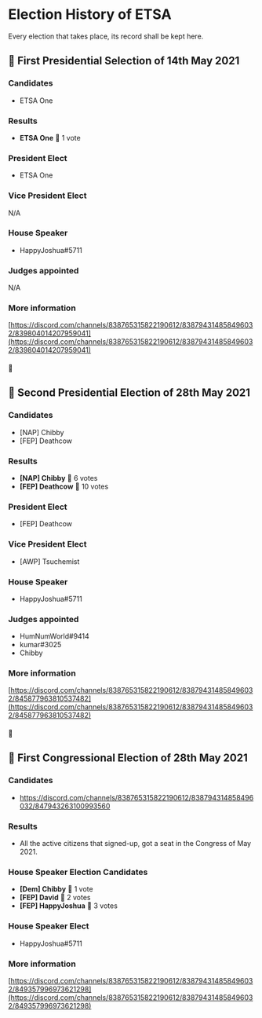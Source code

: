 # Election History of ETSA

Every election that takes place, its record shall be kept here.

## 💃 First Presidential Selection of 14th May 2021

### Candidates

- ETSA One

### Results

- **ETSA One** 🗽 1 vote

### President Elect

- ETSA One

### Vice President Elect

N/A

### House Speaker

- HappyJoshua#5711

### Judges appointed

N/A

### More information

[https://discord.com/channels/838765315822190612/838794314858496032/839804014207959041](https://discord.com/channels/838765315822190612/838794314858496032/839804014207959041)

#### 🚀

## 💃 Second Presidential Election of 28th May 2021

### Candidates

- [NAP] Chibby
- [FEP] Deathcow

### Results

- **[NAP] Chibby** 🗽 6 votes
- **[FEP] Deathcow** 🗽 10 votes

### President Elect

- [FEP] Deathcow

### Vice President Elect

- [AWP] Tsuchemist

### House Speaker

- HappyJoshua#5711

### Judges appointed

- HumNumWorld#9414
- kumar#3025
- Chibby

### More information

[https://discord.com/channels/838765315822190612/838794314858496032/845877963810537482](https://discord.com/channels/838765315822190612/838794314858496032/845877963810537482)

#### 🚀

## 💃 First Congressional Election of 28th May 2021

### Candidates

- https://discord.com/channels/838765315822190612/838794314858496032/847943263100993560

### Results

- All the active citizens that signed-up, got a seat in the Congress of May 2021.

### House Speaker Election Candidates

- **[Dem] Chibby** 🗽 1 vote
- **[FEP] David** 🗽 2 votes
- **[FEP] HappyJoshua** 🗽 3 votes

### House Speaker Elect

- HappyJoshua#5711

### More information

[https://discord.com/channels/838765315822190612/838794314858496032/849357996973621298](https://discord.com/channels/838765315822190612/838794314858496032/849357996973621298)
